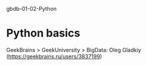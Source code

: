 gbdb-01-02-Python
# Python basics
GeekBrains > GeekUniversity > BigData: Oleg Gladkiy (https://geekbrains.ru/users/3837199)

